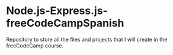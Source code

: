 # Node.js-Express.js-freeCodeCampSpanish
Repository to store all the files and projects that I will create in the freeCodeCamp course.
